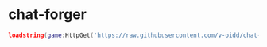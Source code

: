 # chat-forger

```lua
loadstring(game:HttpGet('https://raw.githubusercontent.com/v-oidd/chat-forger/main/chat-forger.lua'))()
```
